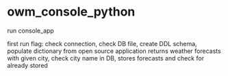# owm_console_python

run console_app

first run flag: check connection, check DB file, create DDL schema, populate dictionary from open source
application returns weather forecasts with given city, check city name in DB, stores forecasts and check for already stored 
